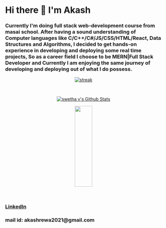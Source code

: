 # Hi there :wave: I'm Akash
### Currently I'm doing full stack web-development course from masai school. After having a sound understanding of Computer languages like C/C++/C#/JS/CSS/HTML/React, Data Structures and Algorithms, I decided to get hands-on experience in developing and deploying some real time projects, So as a career field I choose to be MERN|Full Stack Developer and Currently I am enjoying the same journey of developing and deploying out of what I do possess.
<p align="center">
    <a href="https://github.com/akashdwivedi6261/github-readme-streak-stats">
        <img title=":fire: Get streak stats for your profile at git.io/streak-stats" alt="streak" src="https://github-readme-streak-stats.herokuapp.com/?user=akashdwivedi6261&theme=black-ice&hide_border=true&stroke=0000&background=060A0CD0"/>
    </a>
</p>
<br/>
 <p align="center">
    <a href="https://github.com/akashdwivedi6261/github-readme-stats"><img alt="swetha v's Github Stats" src="https://github-readme-stats.vercel.app/api?username=akashdwivedi6261&show_icons=true&count_private=true&theme=react&hide_border=true&bg_color=0D1117" /></a>
    </p>
<p align="center">
    <img src="https://github-readme-stats.vercel.app/api/top-langs/?username=akashdwivedi6261&theme=react&hide_border=true&bg_color=0D1117" height="260px" width="33.25%"/>
    </p>
<br/>
<h3><a href="https://www.linkedin.com/in/akash-dwivedi-2633701b2">LinkedIn</a></h3>
<h3><p>mail id: akashrewa2021@gmail.com</p></h3>
